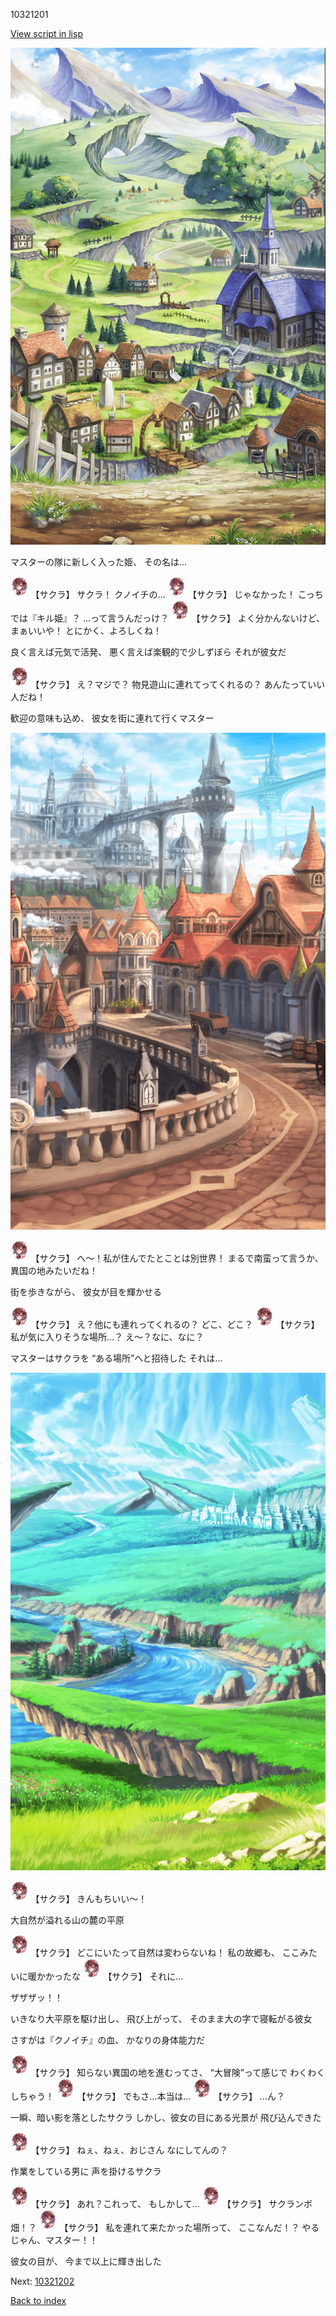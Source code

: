 10321201

[View script in lisp](../scripts/10321201.txt)

![004_outland.png](../images/backgrounds/004_outland.png)

マスターの隊に新しく入った姫、
その名は…

<img src="../images/units/103211.png" alt="103211.png" height="34"/>
【サクラ】
サクラ！
クノイチの…

<img src="../images/units/103211.png" alt="103211.png" height="34"/>
【サクラ】
じゃなかった！
こっちでは『キル姫』？
…って言うんだっけ？

<img src="../images/units/103211.png" alt="103211.png" height="34"/>
【サクラ】
よく分かんないけど、
まぁいいや！
とにかく、よろしくね！

良く言えば元気で活発、
悪く言えば楽観的で少しずぼら
それが彼女だ

<img src="../images/units/103211.png" alt="103211.png" height="34"/>
【サクラ】
え？マジで？
物見遊山に連れてってくれるの？
あんたっていい人だね！

歓迎の意味も込め、
彼女を街に連れて行くマスター

![town.png](../images/backgrounds/town.png)

<img src="../images/units/103211.png" alt="103211.png" height="34"/>
【サクラ】
へ～！私が住んでたとことは別世界！
まるで南蛮って言うか、
異国の地みたいだね！

街を歩きながら、
彼女が目を輝かせる

<img src="../images/units/103211.png" alt="103211.png" height="34"/>
【サクラ】
え？他にも連れってくれるの？
どこ、どこ？

<img src="../images/units/103211.png" alt="103211.png" height="34"/>
【サクラ】
私が気に入りそうな場所…？
え～？なに、なに？

マスターはサクラを
“ある場所”へと招待した
それは…

![plain.png](../images/backgrounds/plain.png)

<img src="../images/units/103211.png" alt="103211.png" height="34"/>
【サクラ】
きんもちいい～！

大自然が溢れる山の麓の平原

<img src="../images/units/103211.png" alt="103211.png" height="34"/>
【サクラ】
どこにいたって自然は変わらないね！
私の故郷も、
ここみたいに暖かかったな

<img src="../images/units/103211.png" alt="103211.png" height="34"/>
【サクラ】
それに…

ザザザッ！！

いきなり大平原を駆け出し、
飛び上がって、
そのまま大の字で寝転がる彼女

さすがは『クノイチ』の血、
かなりの身体能力だ

<img src="../images/units/103211.png" alt="103211.png" height="34"/>
【サクラ】
知らない異国の地を進むってさ、
“大冒険”って感じで
わくわくしちゃう！

<img src="../images/units/103211.png" alt="103211.png" height="34"/>
【サクラ】
でもさ…本当は…

<img src="../images/units/103211.png" alt="103211.png" height="34"/>
【サクラ】
…ん？

一瞬、暗い影を落としたサクラ
しかし、彼女の目にある光景が
飛び込んできた

<img src="../images/units/103211.png" alt="103211.png" height="34"/>
【サクラ】
ねぇ、ねぇ、おじさん
なにしてんの？

作業をしている男に
声を掛けるサクラ

<img src="../images/units/103211.png" alt="103211.png" height="34"/>
【サクラ】
あれ？これって、
もしかして…

<img src="../images/units/103211.png" alt="103211.png" height="34"/>
【サクラ】
サクランボ畑！？

<img src="../images/units/103211.png" alt="103211.png" height="34"/>
【サクラ】
私を連れて来たかった場所って、
ここなんだ！？
やるじゃん、マスター！！

彼女の目が、
今まで以上に輝き出した

Next: [10321202](10321202.md)

[Back to index](index.md)
